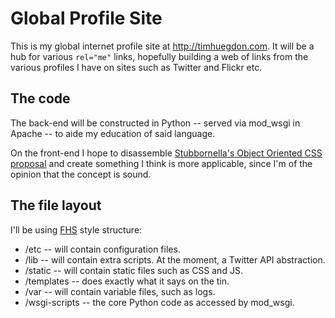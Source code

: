 Global Profile Site
===================

This is my global internet profile site at http://timhuegdon.com. It will be a hub for various `rel="me"` links, hopefully building a web of links from the various profiles I have on sites such as Twitter and Flickr etc.

The code
--------

The back-end will be constructed in Python -- served via mod_wsgi in Apache -- to aide my education of said language.

On the front-end I hope to disassemble [Stubbornella's Object Oriented CSS proposal](http://www.stubbornella.org/content/2009/02/28/object-oriented-css-grids-on-github/) and create something I think is more applicable, since I'm of the opinion that the concept is sound.

The file layout
---------------

I'll be using [FHS](http://en.wikipedia.org/wiki/Filesystem_Hierarchy_Standard) style structure:

* /etc -- will contain configuration files.
* /lib -- will contain extra scripts. At the moment, a Twitter API abstraction.
* /static -- will contain static files such as CSS and JS.
* /templates -- does exactly what it says on the tin.
* /var -- will contain variable files, such as logs.
* /wsgi-scripts -- the core Python code as accessed by mod_wsgi.